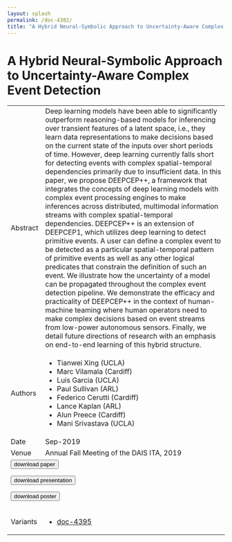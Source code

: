 ```yaml
---
layout: splash
permalink: /doc-4382/
title: "A Hybrid Neural-Symbolic Approach to Uncertainty-Aware Complex Event Detection"
---
```


# A Hybrid Neural-Symbolic Approach to Uncertainty-Aware Complex Event Detection

<table>
    <tbody>
    <tr>
        <td>Abstract</td>
        <td>Deep learning models have been able to significantly outperform reasoning-based models for inferencing over transient features of a latent space, i.e., they learn data representations to make decisions based on the current state of the inputs over short periods of time. However, deep learning currently falls short for detecting events with complex spatial-temporal dependencies primarily due to insufficient data. In this paper, we propose DEEPCEP++, a framework that integrates the concepts of deep learning models with complex event processing engines to make inferences across distributed, multimodal information streams with complex spatial-temporal dependencies. DEEPCEP++ is an extension of DEEPCEP1, which utilizes deep learning to detect primitive events. A user can define a complex event to be detected as a particular spatial-temporal pattern of primitive events as well as any other logical predicates that constrain the definition of such an event. We illustrate how the uncertainty of a model can be propagated throughout the complex event detection pipeline. We demonstrate the efficacy and practicality of DEEPCEP++ in the context of human-machine teaming where human operators need to make complex decisions based on event streams from low-power autonomous sensors. Finally, we detail future directions of research with an emphasis on end-to-end learning of this hybrid structure.</td>
    </tr>
    <tr>
        <td>Authors</td>
        <td>
            <ul>
                <li>Tianwei Xing (UCLA)</li>
                <li>Marc Vilamala (Cardiff)</li>
                <li>Luis Garcia (UCLA)</li>
                <li>Paul Sullivan (ARL)</li>
                <li>Federico Cerutti (Cardiff)</li>
                <li>Lance Kaplan (ARL)</li>
                <li>Alun Preece (Cardiff)</li>
                <li>Mani Srivastava (UCLA)</li>
            </ul>
        </td>
    </tr>
    <tr>
        <td>Date</td>
        <td>Sep-2019</td>
    </tr>
    <tr>
        <td>Venue</td>
        <td>Annual Fall Meeting of the DAIS ITA, 2019</td>
    </tr>
        <tr>
            <td colspan="2">
                <form method="get" action="https://ibm.box.com/v/doc-4382-paper">
                    <button type="submit">download paper</button>
                </form>
                <form method="get" action="https://ibm.box.com/v/doc-4382-slides">
                    <button type="submit">download presentation</button>
                </form>
                <form method="get" action="https://ibm.box.com/v/doc-4382-poster">
                    <button type="submit">download poster</button>
                </form>
            </td>
        </tr>
        <tr>
            <td>Variants</td>
            <td>
                <ul>
                    <li><a href="\doc-4395\">doc-4395</a></li>
                </ul>
            </td>
        </tr>
    </tbody>
</table>
